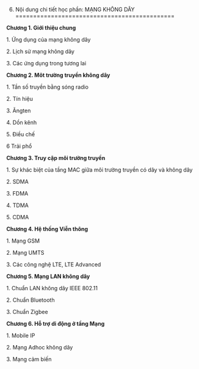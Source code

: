 6. Nội dung chi tiết học phần: MẠNG KHÔNG DÂY
=============================================

**Chương 1. Giới thiệu chung**

1\. Ứng dụng của mạng không dây

2\. Lịch sử mạng không dây

3\. Các ứng dụng trong tương lai

**Chương 2. Môt trường truyền không dây**

1\. Tần số truyền bằng sóng radio

2\. Tín hiệu

3\. Ăngten

4\. Dồn kênh

5\. Điều chế

6 Trải phổ

**Chương 3. Truy cập môi trường truyền**

1\. Sự khác biệt của tầng MAC giữa môi trường truyền có dây và không dây

2\. SDMA

3\. FDMA

4\. TDMA

5\. CDMA

**Chương 4. Hệ thống Viễn thông**

1\. Mạng GSM

2\. Mạng UMTS

3\. Các công nghệ LTE, LTE Advanced

**Chương 5. Mạng LAN không dây**

1\. Chuẩn LAN không dây IEEE 802.11

2\. Chuẩn Bluetooth

3\. Chuẩn Zigbee

**Chương 6. Hỗ trợ di động ở tầng Mạng**

1\. Mobile IP

2\. Mạng Adhoc không dây

3\. Mạng cảm biến

